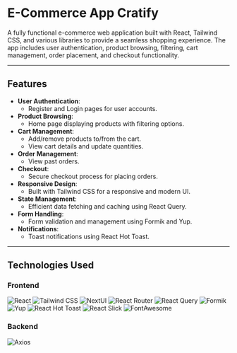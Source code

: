 # E-Commerce App Cratify

A fully functional e-commerce web application built with React, Tailwind CSS, and various libraries to provide a seamless shopping experience. The app includes user authentication, product browsing, filtering, cart management, order placement, and checkout functionality.

---

## Features

- **User Authentication**:
  - Register and Login pages for user accounts.
- **Product Browsing**:
  - Home page displaying products with filtering options.
- **Cart Management**:
  - Add/remove products to/from the cart.
  - View cart details and update quantities.
- **Order Management**:
  - View past orders.
- **Checkout**:
  - Secure checkout process for placing orders.
- **Responsive Design**:
  - Built with Tailwind CSS for a responsive and modern UI.
- **State Management**:
  - Efficient data fetching and caching using React Query.
- **Form Handling**:
  - Form validation and management using Formik and Yup.
- **Notifications**:
  - Toast notifications using React Hot Toast.

---

## Technologies Used

### Frontend
![React](https://img.shields.io/badge/React-20232A?style=for-the-badge&logo=react&logoColor=61DAFB)
![Tailwind CSS](https://img.shields.io/badge/Tailwind_CSS-38B2AC?style=for-the-badge&logo=tailwind-css&logoColor=white)
![NextUI](https://img.shields.io/badge/NextUI-000000?style=for-the-badge&logo=nextui&logoColor=white)
![React Router](https://img.shields.io/badge/React_Router-CA4245?style=for-the-badge&logo=react-router&logoColor=white)
![React Query](https://img.shields.io/badge/React_Query-FF4154?style=for-the-badge&logo=react-query&logoColor=white)
![Formik](https://img.shields.io/badge/Formik-1A73E8?style=for-the-badge&logo=formik&logoColor=white)
![Yup](https://img.shields.io/badge/Yup-3178C6?style=for-the-badge&logo=yup&logoColor=white)
![React Hot Toast](https://img.shields.io/badge/React_Hot_Toast-FF6F61?style=for-the-badge&logo=react-hot-toast&logoColor=white)
![React Slick](https://img.shields.io/badge/React_Slick-0088CC?style=for-the-badge&logo=react-slick&logoColor=white)
![FontAwesome](https://img.shields.io/badge/FontAwesome-339AF0?style=for-the-badge&logo=font-awesome&logoColor=white)

### Backend
![Axios](https://img.shields.io/badge/Axios-5A29E4?style=for-the-badge&logo=axios&logoColor=white)

